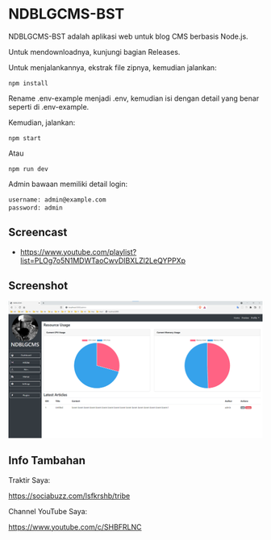 # NDBLGCMS-BST

NDBLGCMS-BST adalah aplikasi web untuk blog CMS berbasis Node.js.

Untuk mendownloadnya, kunjungi bagian Releases.

Untuk menjalankannya, ekstrak file zipnya, kemudian jalankan:

```
npm install
```

Rename .env-example menjadi .env, kemudian isi dengan detail yang benar seperti di .env-example.

Kemudian, jalankan:

```
npm start
```

Atau

```
npm run dev
```

Admin bawaan memiliki detail login:

```
username: admin@example.com
password: admin
```

## Screencast

- https://www.youtube.com/playlist?list=PLOg7o5N1MDWTaoCwvDIBXLZl2LeQYPPXp

## Screenshot

![ScreenShot](assets/NDBLGCMS1.png?raw=true) 

## Info Tambahan

Traktir Saya:

https://sociabuzz.com/lsfkrshb/tribe

Channel YouTube Saya:

https://www.youtube.com/c/SHBFRLNC
